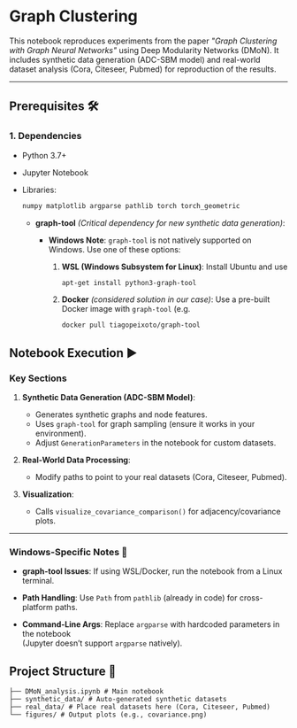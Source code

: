 # Graph Clustering

This notebook reproduces experiments from the paper *"Graph Clustering with Graph Neural Networks"* using Deep Modularity Networks (DMoN). It includes synthetic data generation (ADC-SBM model) and real-world dataset analysis (Cora, Citeseer, Pubmed) for reproduction of the results.

---

## **Prerequisites** 🛠️

### **1. Dependencies**
- Python 3.7+
- Jupyter Notebook
- Libraries:
  ```bash
  numpy matplotlib argparse pathlib torch torch_geometric
   ```

  - **graph-tool** *(Critical dependency for new synthetic data generation)*:
  
    - **Windows Note**: `graph-tool` is not natively supported on Windows. Use one of these options:
    
      1. **WSL (Windows Subsystem for Linux)**: Install Ubuntu and use  
         ```bash
         apt-get install python3-graph-tool
         ```
    
      2. **Docker** *(considered solution in our case)*: Use a pre-built Docker image with `graph-tool` (e.g.  
         ```bash
         docker pull tiagopeixoto/graph-tool
         ```
## Notebook Execution ▶️

### Key Sections

1. **Synthetic Data Generation (ADC-SBM Model)**:
   - Generates synthetic graphs and node features.
   - Uses `graph-tool` for graph sampling (ensure it works in your environment).
   - Adjust `GenerationParameters` in the notebook for custom datasets.

2. **Real-World Data Processing**:
   - Modify paths to point to your real datasets (Cora, Citeseer, Pubmed).

3. **Visualization**:
   - Calls `visualize_covariance_comparison()` for adjacency/covariance plots.

---

### Windows-Specific Notes 🔧

- **graph-tool Issues**: If using WSL/Docker, run the notebook from a Linux terminal.

- **Path Handling**: Use `Path` from `pathlib` (already in code) for cross-platform paths.

- **Command-Line Args**: Replace `argparse` with hardcoded parameters in the notebook  
  (Jupyter doesn’t support `argparse` natively).

## Project Structure 📂
```
├── DMoN_analysis.ipynb # Main notebook 
├── synthetic_data/ # Auto-generated synthetic datasets 
├── real_data/ # Place real datasets here (Cora, Citeseer, Pubmed) 
└── figures/ # Output plots (e.g., covariance.png)
```

